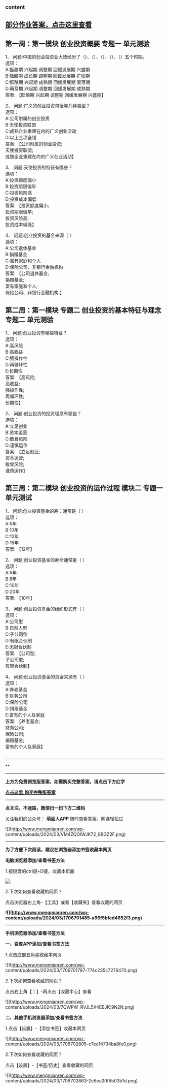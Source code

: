 ### content

## [部分作业答案，点击这里查看](http://mooc.mengmianren.com/mooc/331625.html)

## 第一周：第一模块 创业投资概要 专题一 单元测验

1、 问题:中国的创业投资业大致经历了（）、（）、（）、（）、（）五个时期。  
选项：  
A:酝酿期  兴起期  调整期  回缓发展期  兴盛期  
B:酝酿期  成长期  调整期  回缓发展期  扩张期  
C:酝酿期  兴起期  成熟期  回缓发展期  衰落期  
D:萌芽期  兴起期  调整期  回缓发展期  成熟期  
答案: 【酝酿期  兴起期  调整期  回缓发展期  兴盛期】

2、 问题:广义的创业投资包括哪几种类型？  
选项：  
A:公司附属的创业投资  
B:天使投资联盟  
C:成熟企业重建在内的广义创业活动  
D:以上三项全错  
答案: 【公司附属的创业投资;  
天使投资联盟;  
成熟企业重建在内的广义创业活动】

3、 问题:天使投资的特征有哪些？  
选项：  
A:投资额度偏小  
B:投资期限偏早  
C:投资风险高  
D:投资成本偏低  
答案: 【投资额度偏小;  
投资期限偏早;  
投资风险高;  
投资成本偏低】

4、 问题:创业投资的基金来源（   ）  
选项：  
A:公司退休基金  
B:捐赠基金  
C:富有家庭和个人  
D:保险公司、非银行金融机构  
答案: 【公司退休基金;  
捐赠基金;  
富有家庭和个人;  
保险公司、非银行金融机构 】

##

## 第二周：第一模块 专题二  创业投资的基本特征与理念 专题二 单元测验

1、 问题:创业投资有哪些特征？  
选项：  
A:高风险  
B:高收益  
C:强操作性  
D:再循环性  
E:长期性  
答案: 【高风险;  
高收益;  
强操作性;  
再循环性;  
长期性】

2、 问题:创业投资的投资理念有哪些？  
选项：  
A:立足创业  
B:资本运营  
C:敢冒风险  
D:谨慎运作  
答案: 【立足创业;  
资本运营;  
敢冒风险;  
谨慎运作】

## 第三周：第二模块  创业投资的运作过程 模块二 专题一 单元测试

1、 问题:创业投资基金的寿：通常是（   ）  
选项：  
A:5年  
B:10年  
C:12年  
D:15年  
答案: 【12年】

2、 问题:创业投资基金的寿命通常是（   ）  
选项：  
A:5年  
B:8年  
C:10年  
D:20年  
答案: 【10年】

3、 问题:创业投资基金的组织形式有（  ）  
选项：  
A:公司型  
B:自然人型  
C:子公司型  
D:有限合伙制  
E:无限合伙制  
答案: 【公司型;  
子公司型;  
有限合伙制】

4、 问题:创业投资基金的资金来源有（   ）  
选项：  
A:养老基金  
B:财务公司  
C:保险公司  
D:捐赠基金  
E:富有的个人及家庭  
答案: 【养老基金;  
财务公司;  
保险公司;  
捐赠基金;  
富有的个人及家庭】

##

* * *

**

* * *

**上方为免费预览版答案，如需购买完整答案，请点击下方红字**

[**点击这里,购买完整版答案**](http://mooc.mengmianren.com/mooc/55416.html)

* * *

**点关注，不迷路，微信扫一扫下方二维码**

关注我们的公众号： **萌面人APP** 随时查看答案，网课轻松过

![](http://www.mengmianren.com/wp-
content/uploads/2024/03/VM4ZQOIWJK72_9BGZ2F.png)

* * *

**为了方便下次阅读，建议在浏览器添加书签收藏本网页**

**电脑浏览器添加/查看书签方法**

1.按键盘的ctrl键+D键，收藏本页面

![](http://www.mengmianren.com/wp-content/uploads/2024/03/AF9T_JKKHAJN.png)

2.下次如何查看收藏的网页？

点击浏览器右上角-【工具】或者【收藏夹】查看收藏的网页

**![](http://www.mengmianren.com/wp-
content/uploads/2024/03/1706701485-a96f5bfed4652f3.png)**

* * *

**手机浏览器添加/查看书签方法**

**一、百度APP添加/查看书签方法**

1.点击底部五角星收藏本网页

![](http://www.mengmianren.com/wp-
content/uploads/2024/03/1706701787-774c235c7276470.png)

2.下次如何查看收藏的网页？

点击右上角【┇】-再点击【收藏中心】查看

![](http://www.mengmianren.com/wp-
content/uploads/2024/03/7QWPW_RVJL5X4EEJIC9N2N.png)

**二、其他手机浏览器添加/查看书签方法**

1.点击【设置】-【添加书签】收藏本网页

![](http://www.mengmianren.com/wp-
content/uploads/2024/03/1706702805-c7ee14734ba8fe0.png)

2.下次如何查看收藏的网页？

点击【设置】-【书签/历史】查看收藏的网页

![](http://www.mengmianren.com/wp-
content/uploads/2024/03/1706702863-2c6ea20f5b03b1d.png)


